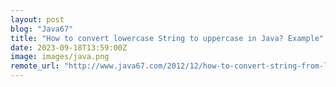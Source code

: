 ```yaml
---
layout: post
blog: "Java67"
title: "How to convert lowercase String to uppercase in Java? Example"
date: 2023-09-18T13:59:00Z
image: images/java.png
remote_url: "http://www.java67.com/2012/12/how-to-convert-string-from-lowercase-to-uppercase.html"
---
```

